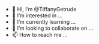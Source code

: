- 👋 Hi, I’m @TiffanyGetrude
- 👀 I’m interested in ...
- 🌱 I’m currently learning ...
- 💞️ I’m looking to collaborate on ...
- 📫 How to reach me ...

<!---
TiffanyGetrude/TiffanyGetrude is a ✨ special ✨ repository because its `README.md` (this file) appears on your GitHub profile.
You can click the Preview link to take a look at your changes.
--->
